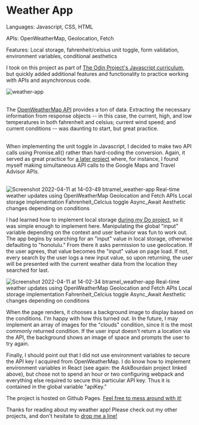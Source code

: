 # Weather App

Languages: Javascript, CSS, HTML<br>

APIs: OpenWeatherMap, Geolocation, Fetch<br>

Features: Local storage, fahrenheit/celsius unit toggle, form validation, environment variables, conditional aesthetics

I took on this project as part of <a href="https://www.theodinproject.com/paths/full-stack-javascript/courses/javascript">The Odin Project's Javascript curriculum</a>, but quickly added additional features and functionality to practice working with APIs and asynchronous code. <br>

![weather-app](https://user-images.githubusercontent.com/66852498/162803944-0b2eb045-4b83-42fc-a75a-c0dc96bbefff.gif)

<br>
The <a href="https://openweathermap.org/current">OpenWeatherMap API</a> provides a ton of data. Extracting the necessary information from response objects -- in this case, the current, high, and low temperatures in both fahrenheit and celsius; current wind speed; and current conditions -- was daunting to start, but great practice.<br>
<br>

When implementing the unit toggle in Javascript, I decided to make two API calls using Promise.all() rather than hard-coding the conversion. Again, it served as great practice for <a href="https://github.com/btramel/AskBourdain">a later project</a> where, for instance, I found myself making simultaneous API calls to the Google Maps and Travel Advisor APIs.<br>
<br>

![Screenshot 2022-04-11 at 14-03-49 btramel_weather-app Real-time weather updates using OpenWeatherMap Geolocation and Fetch APIs  Local storage implementation  Fahrenheit_Celcius toggle  Async_Await  Aesthetic changes depending on conditions](https://user-images.githubusercontent.com/66852498/162811567-ad3ebf8f-1edd-4000-9014-cee63d1f2cff.png)


I had learned how to implement local storage <a href="https://github.com/btramel/todo">during my Do project</a>, so it was simple enough to implement here. Manipulating the global "input" variable depending on the context and user behavior was fun to work out. The app begins by searching for an "input" value in local storage, otherwise defaulting to "honolulu." From there it asks permission to use geolocation. If the user agrees, that value becomes the "input" value on page load. If not, every search by the user logs a new input value, so upon returning, the user will be presented with the current weather data from the location they searched for last.

![Screenshot 2022-04-11 at 14-02-34 btramel_weather-app Real-time weather updates using OpenWeatherMap Geolocation and Fetch APIs  Local storage implementation  Fahrenheit_Celcius toggle  Async_Await  Aesthetic changes depending on conditions](https://user-images.githubusercontent.com/66852498/162811868-84f55550-964b-44da-8609-65232b19b8e5.png)


When the page renders, it chooses a background image to display based on the conditions. I'm happy with how this turned out. In the future, I may implement an array of images for the "clouds" condition, since it is the most commonly returned condition. If the user input doesn't return a location via the API, the background shows an image of space and prompts the user to try again.

Finally, I should point out that I did not use environment variables to secure the API key I acquired from OpenWeatherMap. I do know how to implement environment variables in React (see again: the AskBourdain project linked above), but chose not to spend an hour or two configuring webpack and everything else required to secure this particular API key. Thus it is contained in the global variable "apiKey."

The project is hosted on Github Pages. <a href="https://btramel.github.io/weather-app/">Feel free to mess around with it!</a>

Thanks for reading about my weather app! Please check out my other projects, and don't hesitate to <a href="mailto:bradtramel@gmail.com">drop me a line!</a>
